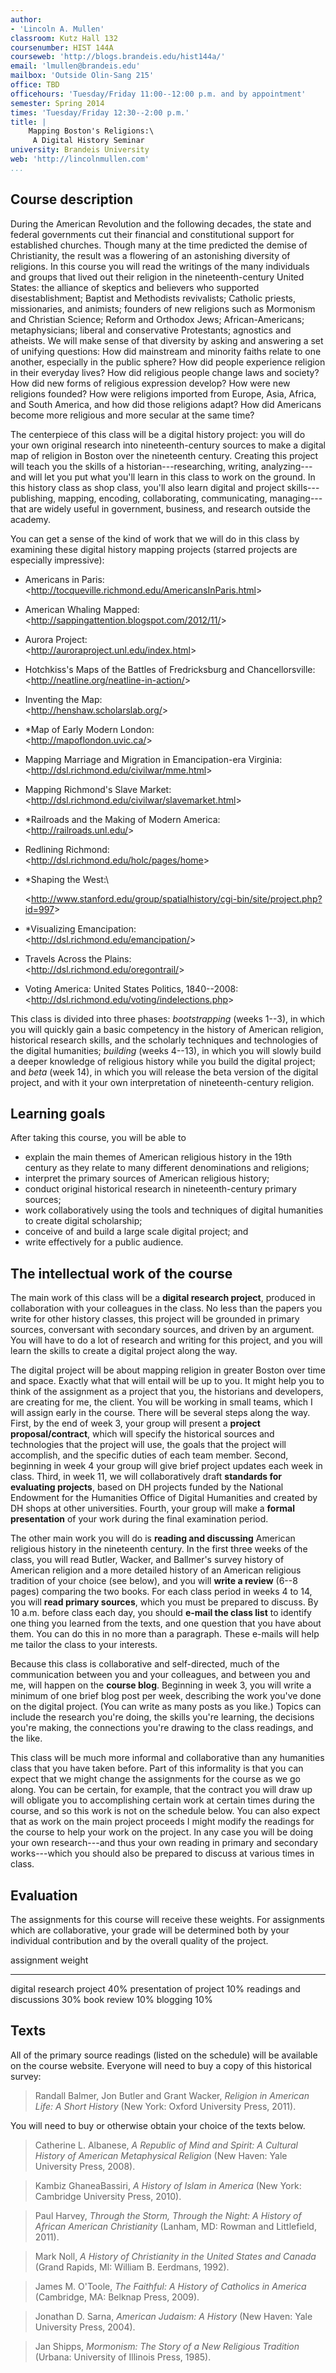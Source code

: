 ```yaml
---
author:
- 'Lincoln A. Mullen'
classroom: Kutz Hall 132
coursenumber: HIST 144A
courseweb: 'http://blogs.brandeis.edu/hist144a/'
email: 'lmullen@brandeis.edu'
mailbox: 'Outside Olin-Sang 215'
office: TBD
officehours: 'Tuesday/Friday 11:00--12:00 p.m. and by appointment'
semester: Spring 2014
times: 'Tuesday/Friday 12:30--2:00 p.m.'
title: |
    Mapping Boston's Religions:\
     A Digital History Seminar
university: Brandeis University
web: 'http://lincolnmullen.com'
...
```


## Course description

During the American Revolution and the following decades, the state and
federal governments cut their financial and constitutional support for
established churches. Though many at the time predicted the demise of
Christianity, the result was a flowering of an astonishing diversity of
religions. In this course you will read the writings of the many
individuals and groups that lived out their religion in the
nineteenth-century United States: the alliance of skeptics and believers
who supported disestablishment; Baptist and Methodists revivalists;
Catholic priests, missionaries, and animists; founders of new religions
such as Mormonism and Christian Science; Reform and Orthodox Jews;
African-Americans; metaphysicians; liberal and conservative Protestants;
agnostics and atheists. We will make sense of that diversity by asking
and answering a set of unifying questions: How did mainstream and
minority faiths relate to one another, especially in the public sphere?
How did people experience religion in their everyday lives? How did
religious people change laws and society? How did new forms of religious
expression develop? How were new religions founded? How were religions
imported from Europe, Asia, Africa, and South America, and how did those
religions adapt? How did Americans become more religious and more
secular at the same time?

The centerpiece of this class will be a digital history project: you
will do your own original research into nineteenth-century sources to
make a digital map of religion in Boston over the nineteenth century.
Creating this project will teach you the skills of a
historian---researching, writing, analyzing---and will let you put what
you'll learn in this class to work on the ground. In this history class
as shop class, you'll also learn digital and project
skills---publishing, mapping, encoding, collaborating, communicating,
managing---that are widely useful in government, business, and research
outside the academy.

You can get a sense of the kind of work that we will do in this class by
examining these digital history mapping projects (starred projects are
especially impressive):

-   Americans in Paris:\
     \<<http://tocqueville.richmond.edu/AmericansInParis.html>\>
-   American Whaling Mapped:\
     \<<http://sappingattention.blogspot.com/2012/11/>\>
-   Aurora Project:\
     \<<http://auroraproject.unl.edu/index.html>\>
-   Hotchkiss's Maps of the Battles of Fredricksburg and
    Chancellorsville:\
     \<<http://neatline.org/neatline-in-action/>\>
-   Inventing the Map:\
     \<<http://henshaw.scholarslab.org/>\>
-   \*Map of Early Modern London:\
     \<<http://mapoflondon.uvic.ca/>\>
-   Mapping Marriage and Migration in Emancipation-era Virginia:\
     \<<http://dsl.richmond.edu/civilwar/mme.html>\>
-   Mapping Richmond's Slave Market:\
     \<<http://dsl.richmond.edu/civilwar/slavemarket.html>\>
-   \*Railroads and the Making of Modern America:\
     \<<http://railroads.unl.edu/>\>
-   Redlining Richmond:\
     \<<http://dsl.richmond.edu/holc/pages/home>\>
-   \*Shaping the West:\

    \<<http://www.stanford.edu/group/spatialhistory/cgi-bin/site/project.php?id=997>\>
-   \*Visualizing Emancipation:\
     \<<http://dsl.richmond.edu/emancipation/>\>
-   Travels Across the Plains:\
     \<<http://dsl.richmond.edu/oregontrail/>\>
-   Voting America: United States Politics, 1840--2008:\
     \<<http://dsl.richmond.edu/voting/indelections.php>\>

This class is divided into three phases: *bootstrapping* (weeks 1--3),
in which you will quickly gain a basic competency in the history of
American religion, historical research skills, and the scholarly
techniques and technologies of the digital humanities; *building* (weeks
4--13), in which you will slowly build a deeper knowledge of religious
history while you build the digital project; and *beta* (week 14), in
which you will release the beta version of the digital project, and with
it your own interpretation of nineteenth-century religion.

## Learning goals

After taking this course, you will be able to

-   explain the main themes of American religious history in the 19th
    century as they relate to many different denominations and
    religions;
-   interpret the primary sources of American religious history;
-   conduct original historical research in nineteenth-century primary
    sources;
-   work collaboratively using the tools and techniques of digital
    humanities to create digital scholarship;
-   conceive of and build a large scale digital project; and
-   write effectively for a public audience.

## The intellectual work of the course

The main work of this class will be a **digital research project**,
produced in collaboration with your colleagues in the class. No less
than the papers you write for other history classes, this project will
be grounded in primary sources, conversant with secondary sources, and
driven by an argument. You will have to do a lot of research and writing
for this project, and you will learn the skills to create a digital
project along the way.

The digital project will be about mapping religion in greater Boston
over time and space. Exactly what that will entail will be up to you. It
might help you to think of the assignment as a project that you, the
historians and developers, are creating for me, the client. You will be
working in small teams, which I will assign early in the course. There
will be several steps along the way. First, by the end of week 3, your
group will present a **project proposal/contract**, which will specify
the historical sources and technologies that the project will use, the
goals that the project will accomplish, and the specific duties of each
team member. Second, beginning in week 4 your group will give brief
project updates each week in class. Third, in week 11, we will
collaboratively draft **standards for evaluating projects**, based on DH
projects funded by the National Endowment for the Humanities Office of
Digital Humanities and created by DH shops at other universities.
Fourth, your group will make a **formal presentation** of your work
during the final examination period.

The other main work you will do is **reading and discussing** American
religious history in the nineteenth century. In the first three weeks of
the class, you will read Butler, Wacker, and Ballmer's survey history of
American religion and a more detailed history of an American religious
tradition of your choice (see below), and you will **write a review**
(6--8 pages) comparing the two books. For each class period in weeks 4
to 14, you will **read primary sources**, which you must be prepared to
discuss. By 10 a.m. before class each day, you should **e-mail the class
list** to identify one thing you learned from the texts, and one
question that you have about them. You can do this in no more than a
paragraph. These e-mails will help me tailor the class to your
interests.

Because this class is collaborative and self-directed, much of the
communication between you and your colleagues, and between you and me,
will happen on the **course blog**. Beginning in week 3, you will write
a minimum of one brief blog post per week, describing the work you've
done on the digital project. (You can write as many posts as you like.)
Topics can include the research you're doing, the skills you're
learning, the decisions you're making, the connections you're drawing to
the class readings, and the like.

This class will be much more informal and collaborative than any
humanities class that you have taken before. Part of this informality is
that you can expect that we might change the assignments for the course
as we go along. You can be certain, for example, that the contract you
will draw up will obligate you to accomplishing certain work at certain
times during the course, and so this work is not on the schedule below.
You can also expect that as work on the main project proceeds I might
modify the readings for the course to help your work on the project. In
any case you will be doing your own research---and thus your own reading
in primary and secondary works---which you should also be prepared to
discuss at various times in class.

## Evaluation

The assignments for this course will receive these weights. For
assignments which are collaborative, your grade will be determined both
by your individual contribution and by the overall quality of the
project.

  assignment                 weight
  -------------------------- --------
  digital research project   40%
  presentation of project    10%
  readings and discussions   30%
  book review                10%
  blogging                   10%

## Texts

All of the primary source readings (listed on the schedule) will be
available on the course website. Everyone will need to buy a copy of
this historical survey:

> Randall Balmer, Jon Butler and Grant Wacker, *Religion in American
> Life: A Short History* (New York: Oxford University Press, 2011).

You will need to buy or otherwise obtain your choice of the texts below.

> Catherine L. Albanese, *A Republic of Mind and Spirit: A Cultural
> History of American Metaphysical Religion* (New Haven: Yale University
> Press, 2008).

> Kambiz GhaneaBassiri, *A History of Islam in America* (New York:
> Cambridge University Press, 2010).

> Paul Harvey, *Through the Storm, Through the Night: A History of
> African American Christianity* (Lanham, MD: Rowman and Littlefield,
> 2011).

> Mark Noll, *A History of Christianity in the United States and Canada*
> (Grand Rapids, MI: William B. Eerdmans, 1992).

> James M. O'Toole, *The Faithful: A History of Catholics in America*
> (Cambridge, MA: Belknap Press, 2009).

> Jonathan D. Sarna, *American Judaism: A History* (New Haven: Yale
> University Press, 2004).

> Jan Shipps, *Mormonism: The Story of a New Religious Tradition*
> (Urbana: University of Illinois Press, 1985).
